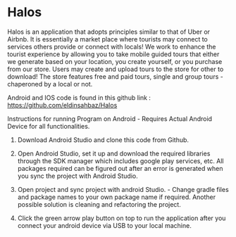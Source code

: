 # Halos
Halos is an application that adopts principles similar to that of Uber or Airbnb. It is essentially a market place where tourists may connect to services others provide or connect with locals! We work to enhance the tourist experience by allowing you to take mobile guided tours that either we generate based on your location, you create yourself, or you purchase from our store. Users may create and upload tours to the store for other to download! The store features free and paid tours, single and group tours - chaperoned by a local or not.   

Android and IOS code is found in this github link : https://github.com/eldinsahbaz/Halos

Instructions for running Program on Android - Requires Actual Android Device for all functionalities.

1. Download Android Studio and clone this code from Github.

2. Open Android Studio, set it up and download the required libraries through the SDK manager which includes
    google play services, etc. All packages required can be figured out after an error is generated when you
    sync the project with Android Studio.

3. Open project and sync project with android Studio. - Change gradle files and package names
   to your own package name if required. Another possible solution is cleaning and refactoring the project.

4. Click the green arrow play button on top to run the application after you connect your android device
via USB to your local machine. 
